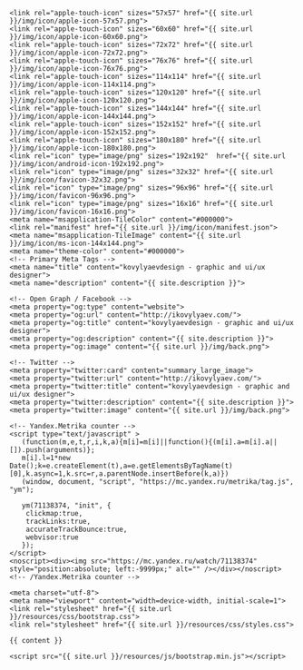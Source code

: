
<!doctype html>
<html lang="en">
  <head>
    <title>kovylyaevdesign</title>
    <meta name="viewport" content="width=device-width, initial-scale=1, shrink-to-fit=no">
    <meta name="author" content="ikovylyaev">
    <meta name="yandex-verification" content="743466c05a8e5d2d" />
    
    <link rel="apple-touch-icon" sizes="57x57" href="{{ site.url }}/img/icon/apple-icon-57x57.png">
    <link rel="apple-touch-icon" sizes="60x60" href="{{ site.url }}/img/icon/apple-icon-60x60.png">
    <link rel="apple-touch-icon" sizes="72x72" href="{{ site.url }}/img/icon/apple-icon-72x72.png">
    <link rel="apple-touch-icon" sizes="76x76" href="{{ site.url }}/img/icon/apple-icon-76x76.png">
    <link rel="apple-touch-icon" sizes="114x114" href="{{ site.url }}/img/icon/apple-icon-114x114.png">
    <link rel="apple-touch-icon" sizes="120x120" href="{{ site.url }}/img/icon/apple-icon-120x120.png">
    <link rel="apple-touch-icon" sizes="144x144" href="{{ site.url }}/img/icon/apple-icon-144x144.png">
    <link rel="apple-touch-icon" sizes="152x152" href="{{ site.url }}/img/icon/apple-icon-152x152.png">
    <link rel="apple-touch-icon" sizes="180x180" href="{{ site.url }}/img/icon/apple-icon-180x180.png">
    <link rel="icon" type="image/png" sizes="192x192"  href="{{ site.url }}/img/icon/android-icon-192x192.png">
    <link rel="icon" type="image/png" sizes="32x32" href="{{ site.url }}/img/icon/favicon-32x32.png">
    <link rel="icon" type="image/png" sizes="96x96" href="{{ site.url }}/img/icon/favicon-96x96.png">
    <link rel="icon" type="image/png" sizes="16x16" href="{{ site.url }}/img/icon/favicon-16x16.png">
    <meta name="msapplication-TileColor" content="#000000">
    <link rel="manifest" href="{{ site.url }}/img/icon/manifest.json">
    <meta name="msapplication-TileImage" content="{{ site.url }}/img/icon/ms-icon-144x144.png">
    <meta name="theme-color" content="#000000">
    <!-- Primary Meta Tags -->
    <meta name="title" content="kovylyaevdesign - graphic and ui/ux designer">
    <meta name="description" content="{{ site.description }}">

    <!-- Open Graph / Facebook -->
    <meta property="og:type" content="website">
    <meta property="og:url" content="http://ikovylyaev.com/">
    <meta property="og:title" content="kovylyaevdesign - graphic and ui/ux designer">
    <meta property="og:description" content="{{ site.description }}">
    <meta property="og:image" content="{{ site.url }}/img/back.png">

    <!-- Twitter -->
    <meta property="twitter:card" content="summary_large_image">
    <meta property="twitter:url" content="http://ikovylyaev.com/">
    <meta property="twitter:title" content="kovylyaevdesign - graphic and ui/ux designer">
    <meta property="twitter:description" content="{{ site.description }}">
    <meta property="twitter:image" content="{{ site.url }}/img/back.png">
    
    <!-- Yandex.Metrika counter -->
	<script type="text/javascript" >
	   (function(m,e,t,r,i,k,a){m[i]=m[i]||function(){(m[i].a=m[i].a||[]).push(arguments)};
	   m[i].l=1*new Date();k=e.createElement(t),a=e.getElementsByTagName(t)[0],k.async=1,k.src=r,a.parentNode.insertBefore(k,a)})
	   (window, document, "script", "https://mc.yandex.ru/metrika/tag.js", "ym");

	   ym(71138374, "init", {
		clickmap:true,
		trackLinks:true,
		accurateTrackBounce:true,
		webvisor:true
	   });
	</script>
	<noscript><div><img src="https://mc.yandex.ru/watch/71138374" style="position:absolute; left:-9999px;" alt="" /></div></noscript>
    <!-- /Yandex.Metrika counter -->

    <meta charset="utf-8">
    <meta name="viewport" content="width=device-width, initial-scale=1">
    <link rel="stylesheet" href="{{ site.url }}/resources/css/bootstrap.css">
    <link rel="stylesheet" href="{{ site.url }}/resources/css/styles.css">

</head>
<body>
    
    {{ content }}
    
    <script src="{{ site.url }}/resources/js/bootstrap.min.js"></script>
    
</body>
</html>
